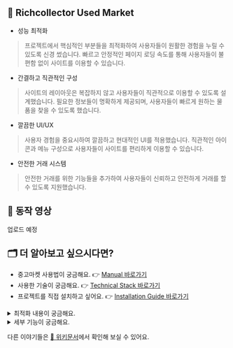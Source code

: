## 🧨 Richcollector Used Market

- 성능 최적화
>프로젝트에서 핵심적인 부분들을 최적화하여 사용자들이 원활한 경험을 누릴 수 있도록 신경 썼습니다. 빠르고 안정적인 페이지 로딩 속도를 통해 사용자들이 불편함 없이 사이트를 이용할 수 있습니다.
- 간결하고 직관적인 구성
>사이트의 레이아웃은 복잡하지 않고 사용자들이 직관적으로 이용할 수 있도록 설계했습니다. 필요한 정보들이 명확하게 제공되며, 사용자들이 빠르게 원하는 물품을 찾을 수 있도록 했습니다.
- 깔끔한 UI/UX
>사용자 경험을 중요시하여 깔끔하고 현대적인 UI를 적용했습니다. 직관적인 아이콘과 메뉴 구성으로 사용자들이 사이트를 편리하게 이용할 수 있습니다.
- 안전한 거래 시스템
>안전한 거래를 위한 기능들을 추가하여 사용자들이 신뢰하고 안전하게 거래를 할 수 있도록 지원했습니다.

## 🚀 동작 영상

업로드 예정

## 🗂 더 알아보고 싶으시다면?

- 중고마켓 사용법이 궁금해요. 👉 [Manual 바로가기](https://github.com/richcollector/richcollector-market/wiki/Manual)
- 사용한 기술이 궁금해요. 👉 [Technical Stack 바로가기](https://github.com/richcollector/richcollector-market/wiki/Technical-Stack)
- 프로젝트를 직접 설치하고 싶어요. 👉 [Installation Guide 바로가기](https://github.com/richcollector/richcollector-market/wiki/Installation-Guide)

<details>
<summary>최적화 내용이 궁금해요.</summary>
<div markdown="1">
  
- 성능 체크 👉 [Performance check 바로가기](https://github.com/richcollector/richcollector-market/wiki/Performance-check)
- 디바운스 👉 [Debounce 바로가기](https://github.com/richcollector/richcollector-market/wiki/Debounce)
- 메모이제이션 👉 [Memoization 바로가기](https://github.com/richcollector/richcollector-market/wiki/Memoization)
- 코드스플리팅 👉 [Code Splitting 바로가기](https://github.com/richcollector/richcollector-market/wiki/Code-Splitting)
- 옵티미스틱UI 👉 [Optimistic UI 바로가기](https://github.com/richcollector/richcollector-market/wiki/Optimistic-UI)
- 이미지 👉 [Image 바로가기](https://github.com/richcollector/richcollector-market/wiki/Image)
- 레이아웃쉬프트 👉 [Layout Shift 바로가기](https://github.com/richcollector/richcollector-market/wiki/Layouy-Shift)
</div>
</details>

<details>
<summary>세부 기능이 궁금해요.</summary>
<div markdown="1">
  
- 반응형 사이트 👉 [Responsive Site 바로가기](https://github.com/richcollector/richcollector-market/wiki/Responsive-Site)
- JWT 토큰 👉 [JWT Token 바로가기](https://github.com/richcollector/richcollector-market/wiki/JWT-Token)
- GrapQl 👉 [GraphQl 바로가기](https://github.com/richcollector/richcollector-market/wiki/GraphQl---Recoil)
- 결제 👉 [Payment 바로가기](https://github.com/richcollector/richcollector-market/wiki/Payment)
- 방금 본 상품 👉 [Floating preview Product 바로가기](https://github.com/richcollector/richcollector-market/wiki/Floating-preview-Product)
- 거래 위치 👉 [Save Location 바로가기](https://github.com/richcollector/richcollector-market/wiki/Save-Location)
</div>
</details>

다른 이야기들은 [📝 위키문서](https://github.com/richcollector/richcollector-market/wiki)에서 확인해 보실 수 있어요.
